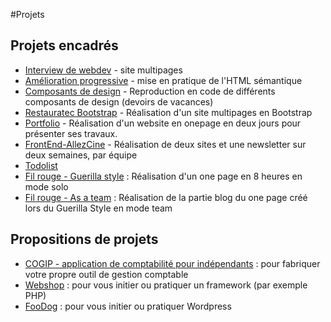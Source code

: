 #Projets

## Projets encadrés

- [Interview de webdev](./interview-webdev) - site multipages
- [Amélioration progressive](progressive-enhancement) - mise en pratique de l'HTML sémantique
- [Composants de design](composants-de-design) - Reproduction en code de différents composants de design (devoirs de vacances)
- [Restauratec Bootstrap](../Parcours/03-Bootstrap/projet.md) - Réalisation d'un site multipages en Bootstrap
- [Portfolio](portfolio.md) - Réalisation d'un website en onepage en deux jours pour présenter ses travaux.
- [FrontEnd-AllezCine](./FrontEnd-AllezCine) - Réalisation de deux sites et une newsletter sur deux semaines, par équipe
- [Todolist](./Todolist)
- [Fil rouge - Guerilla style](filrouge.md) : Réalisation d'un one page en 8 heures en mode solo
- [Fil rouge - As a team](filrougeasteam.md) : Réalisation de la partie blog du one page créé lors du Guerilla Style en mode team

## Propositions de projets
- [COGIP - application de comptabilité pour indépendants](./COGIPapp) : pour fabriquer votre propre outil de gestion comptable
- [Webshop](./frameworkphp) : pour vous initier ou pratiquer un framework (par exemple PHP)
- [FooDog](./Foodog) : pour vous initier ou pratiquer Wordpress
